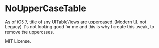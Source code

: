 NoUpperCaseTable
=====================================

As of iOS 7, title of any UITableViews are uppercased. (Modern UI, not Legacy) It's not looking good for me and this is why I create this tweak, to remove the uppercases.

MIT License.